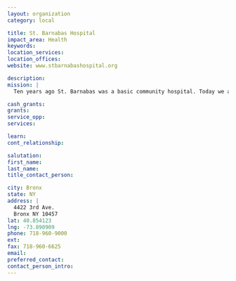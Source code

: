 ```yaml
---
layout: organization
category: local

title: St. Barnabas Hospital
impact_area: Health
keywords: 
location_services: 
location_offices: 
website: www.stbarnabashospital.org

description: 
mission: |
  Ten years ago St. Barnabas was a basic community hospital. Today we are a comprehensive health care system, providing a full range of medical services covering the entire life span. As a designated regional trauma center we are now providing the highest quality of care to the most critically ill in our community. 

cash_grants: 
grants: 
service_opp: 
services: 

learn: 
cont_relationship: 

salutation: 
first_name: 
last_name: 
title_contact_person: 

city: Bronx
state: NY
address: |
  4422 3rd Ave.     
  Bronx NY 10457
lat: 40.854123
lng: -73.890909
phone: 718-960-9000
ext: 
fax: 718-960-6625
email: 
preferred_contact: 
contact_person_intro: 
---
```

